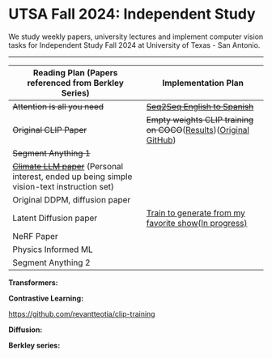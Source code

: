 # UTSA Fall 2024: Independent Study
We study weekly papers, university lectures and 
implement computer vision tasks for Independent Study 
Fall 2024 at University of Texas - San Antonio.

---
| **Reading Plan (Papers referenced from Berkley Series)**                                                                                  | **Implementation Plan** |
|---------------------------------------------------------------------------------------------------|--------------------------|
| ~~Attention is all you need~~                                                                      |~~[Seq2Seq English to Spanish](http://bit.ly/3AaCknS)~~|
| ~~Original CLIP Paper~~                                                                            |~~Empty weights CLIP training on COCO~~([Results](https://bit.ly/4hhcLC1))([Original GitHub](https://bit.ly/3BW4OSP))     |
| ~~Segment Anything 1~~                                                                             |                          |
| ~~[Climate LLM paper](https://arxiv.org/abs/2409.19058)~~ (Personal interest, ended up being simple vision-text instruction set) |                          |
| Original DDPM, diffusion paper                                                                     |                          |
| Latent Diffusion paper                                                                             |[Train to generate from my favorite show(In progress)](https://bit.ly/4dZqJWi)|
| NeRF Paper                                                                                         |                          |
| Physics Informed ML                                                                                |                          |
| Segment Anything 2                                                                                 |                          |


**Transformers:**

**Contrastive Learning:**

https://github.com/revantteotia/clip-training

**Diffusion:**

**Berkley series:**
